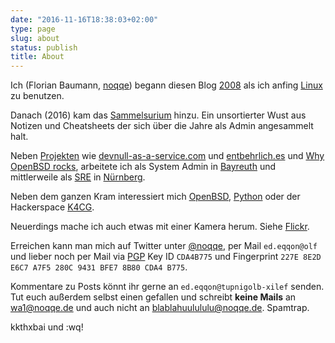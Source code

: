 ```yaml
---
date: "2016-11-16T18:38:03+02:00"
type: page
slug: about
status: publish
title: About
---
```


Ich (Florian Baumann,
[noqqe](/blog/2008/07/04/noqqede/)) begann diesen Blog
[2008](/blog/2008/03/24/hallo-welt-2/) als ich anfing
[Linux](https://de.wikipedia.org/wiki/Linux) zu benutzen.

Danach (2016) kam das [Sammelsurium](/sammelsurium/) hinzu. Ein unsortierter Wust aus Notizen
und Cheatsheets der sich über die Jahre als Admin angesammelt halt.

Neben [Projekten](/projects/) wie
[devnull-as-a-service.com](https://devnull-as-a-service.com) und
[entbehrlich.es](https://entbehrlich.es) und [Why OpenBSD
rocks](https://why-openbsd.rocks), arbeitete ich als System Admin in
[Bayreuth](https://de.wikipedia.org/wiki/Bayreuth) und mittlerweile als
[SRE](https://en.wikipedia.org/wiki/Site_Reliability_Engineering) in [Nürnberg](https://de.wikipedia.org/wiki/Nürnberg).

Neben dem ganzen Kram interessiert mich [OpenBSD](/tags/openbsd), [Python](/tags/python) oder der
Hackerspace [K4CG](https://k4cg.org).

Neuerdings mache ich auch etwas mit einer Kamera herum. Siehe
[Flickr](https://www.flickr.com/photos/144855651@N08/).

Erreichen kann man mich auf Twitter unter
[@noqqe](https://twitter.com/noqqe), per Mail <code class="rev">ed.eqqon@olf</code> und lieber noch per Mail via
[PGP](/pgp/) Key ID `CDA4B775` und Fingerprint `227E 8E2D E6C7 A7F5 280C 9431 BFE7 8B80 CDA4 B775`.

Kommentare zu Posts könnt ihr gerne an <code class="rev">ed.eqqon@tupnigolb-xilef</code> senden.
Tut euch außerdem selbst einen gefallen und schreibt **keine Mails** an
[wa1@noqqe.de](mailto:wa1@noqqe.de) und auch nicht an
[blablahuulululu@noqqe.de](mailto:blablahuulululu@noqqe.de). Spamtrap.

kkthxbai und :wq!
